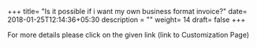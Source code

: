+++
title= "Is it possible if i want my own business format invoice?"
date= 2018-01-25T12:14:36+05:30
description = ""
weight= 14
draft= false
+++




For more details please click on the given link (link to Customization Page)
